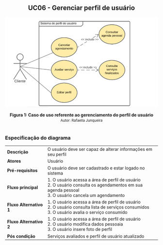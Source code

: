 ## <center> UC06 - Gerenciar perfil de usuário

[<div align="center"><img src="../../../../img/diagramas-casos-uso/diagramas-v2/UC06.png"></div>](../../../../img/diagramas-casos-uso/diagramas-v2/UC06.png)
<figcaption align='center'>
    <b>Figura 1: Caso de uso referente ao gerenciamento do perfil de usuário</b>
    <br>
    <small>Autor: Rafaella Junqueira</small>
</figcaption>
<br>

### Especificação do diagrama

|| |
|--| -- |
**Descrição** | O usuário deve ser capaz de alterar informações em seu perfil |
**Atores** | Usuário |
**Pré-requisitos** | O usuário deve ser cadastrado e estar logado no sistema |
**Fluxo principal** |1. O usuário acessa a área de perfil de usuário<br>2. O usuário consulta os agendamentos em sua agenda pessoal<br>3. O usuário cancela um agendamento |
**Fluxo Alternativo 1** | 1. O usuário acessa a área de perfil de usuário<br>2. O usuário consulta lista de serviços consumidos<br>3. O usuário avalia o serviço consumido 
**Fluxo Alternativo 2** |1. O usuário acessa a área de perfil de usuário<br>2. O usuário modifica dados pessoaia<br>3. O usuário insere foto de perfil
**Pós condição** | Serviços avaliados e perfil de usuário atualizado |